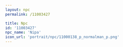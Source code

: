 ```yaml
---
layout: npc
permalink: /11003427

title: Npc
id: '11003427'
npc_name: 'Nipa'
icon_url: 'portrait/npc/11000138_p_normalman_p.png'
---
```

